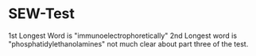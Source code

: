 # SEW-Test
1st Longest Word is "immunoelectrophoretically"
2nd Longest word is "phosphatidylethanolamines"
not much clear about part three of the test. 
